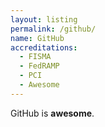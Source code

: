 ```yaml
---
layout: listing
permalink: /github/
name: GitHub
accreditations:
  - FISMA
  - FedRAMP
  - PCI
  - Awesome
---
```



GitHub is **awesome**.
